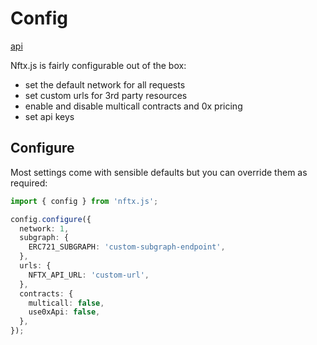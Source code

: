 # Config

[api](api/variables/nftx_js.config)

Nftx.js is fairly configurable out of the box:

- set the default network for all requests
- set custom urls for 3rd party resources
- enable and disable multicall contracts and 0x pricing
- set api keys

## Configure

Most settings come with sensible defaults but you can override them as required:

```ts
import { config } from 'nftx.js';

config.configure({
  network: 1,
  subgraph: {
    ERC721_SUBGRAPH: 'custom-subgraph-endpoint',
  },
  urls: {
    NFTX_API_URL: 'custom-url',
  },
  contracts: {
    multicall: false,
    use0xApi: false,
  },
});
```
